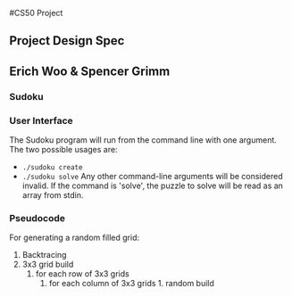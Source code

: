 #CS50 Project
## Project Design Spec
## Erich Woo & Spencer Grimm

### Sudoku

### User Interface
The Sudoku program will run from the command line with one argument. The two possible usages are:
 * `./sudoku create`
 * `./sudoku solve`
Any other command-line arguments will be considered invalid.
If the command is 'solve', the puzzle to solve will be read as an array from stdin.

### Pseudocode

For generating a random filled grid:
 1. Backtracing
 2. 3x3 grid build
    1. for each row of 3x3 grids
       1. for each column of 3x3 grids
       	  1. 
random build
